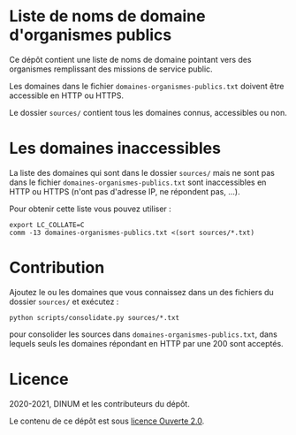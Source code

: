 # Liste de noms de domaine d'organismes publics

Ce dépôt contient une liste de noms de domaine pointant vers des
organismes remplissant des missions de service public.

Les domaines dans le fichier `domaines-organismes-publics.txt` doivent
être accessible en HTTP ou HTTPS.

Le dossier `sources/` contient tous les domaines connus, accessibles ou non.


# Les domaines inaccessibles

La liste des domaines qui sont dans le dossier `sources/` mais ne sont
pas dans le fichier `domaines-organismes-publics.txt` sont
inaccessibles en HTTP ou HTTPS (n'ont pas d'adresse IP, ne répondent
pas, ...).

Pour obtenir cette liste vous pouvez utiliser :

    export LC_COLLATE=C
    comm -13 domaines-organismes-publics.txt <(sort sources/*.txt)


# Contribution

Ajoutez le ou les domaines que vous connaissez dans un des fichiers du
dossier `sources/` et exécutez :

    python scripts/consolidate.py sources/*.txt

pour consolider les sources dans `domaines-organismes-publics.txt`,
dans lequels seuls les domaines répondant en HTTP par une 200 sont
acceptés.


# Licence

2020-2021, DINUM et les contributeurs du dépôt.

Le contenu de ce dépôt est sous [licence Ouverte 2.0](LICENCE.md).
